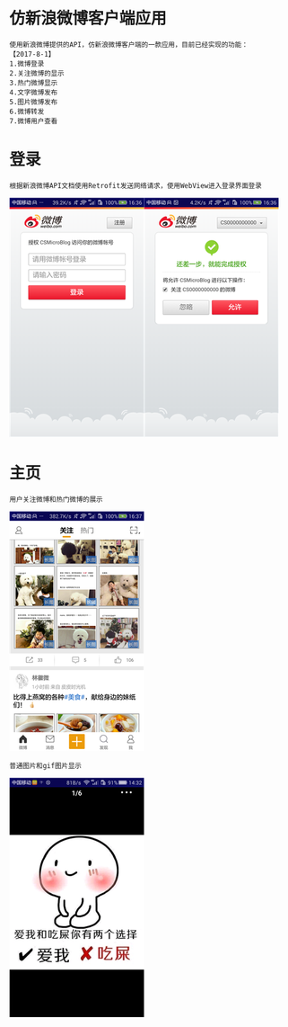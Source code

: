 仿新浪微博客户端应用
==
    使用新浪微博提供的API，仿新浪微博客户端的一款应用，目前已经实现的功能：
    【2017-8-1】
    1.微博登录
    2.关注微博的显示
    3.热门微博显示
    4.文字微博发布
    5.图片微博发布
    6.微博转发
    7.微博用户查看
# 登录
    根据新浪微博API文档使用Retrofit发送网络请求，使用WebView进入登录界面登录
![image](https://github.com/codeCacher/Picture/blob/7d0195bcefaa01359840811da3c963bc346c2bcd/thumb/Screenshot_2017-08-01-16-36-11.png?raw=true)![image](https://github.com/codeCacher/Picture/blob/7d0195bcefaa01359840811da3c963bc346c2bcd/thumb/Screenshot_2017-08-01-16-36-35.png?raw=true)
# 主页
    用户关注微博和热门微博的展示
![image](https://github.com/codeCacher/Picture/blob/7d0195bcefaa01359840811da3c963bc346c2bcd/thumb/Screenshot_2017-08-01-16-37-08.png)

    普通图片和gif图片显示
![image](https://raw.githubusercontent.com/codeCacher/Picture/7a1d9b60cecd882211c8d7950920d722b323a23c/thumb/Screenshot_2017-08-02-14-32-56.png)
